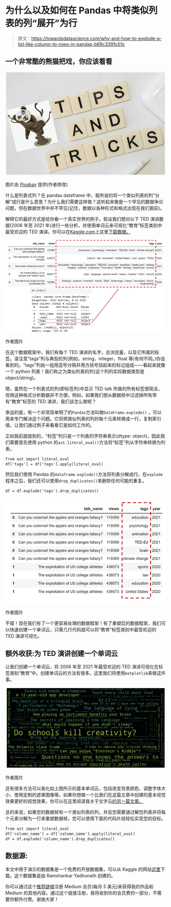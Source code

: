 # 为什么以及如何在 Pandas 中将类似列表的列“展开”为行

> 原文：<https://towardsdatascience.com/why-and-how-to-explode-a-list-like-column-to-rows-in-pandas-b69c3391c01c>

## 一个非常酷的熊猫把戏，你应该看看

![](img/36a6750c6c81953a7881afcf7cb23775.png)

图片由 [Pixabay](https://pixabay.com/vectors/panda-little-panda-baby-panda-baby-1454629/) 提供(作者修改)

什么是列表式列？在 pandas dataframe 中，我所说的将一个类似列表的列“分解”成行是什么意思？为什么我们需要这样做？这听起来像是一个罕见的数据争论问题，但在数据世界中并不罕见(记住，数据以各种形式和格式出现在我们面前)。

解释它的最好方式是给你看一个真实世界的例子。假设我们想对以下 TED 演讲数据(2006 年至 2021 年)进行一些分析，并使用单词云来可视化“教育”标签类别中最受欢迎的 TED 演讲。你可以在[Kaggle.com](http://kaggle.com)上这里[下载数据。](https://www.kaggle.com/datasets/thedatabeast/ted-talk-transcripts-2006-2021)

![](img/eed7d7c9173865e24f600db4381d50e0.png)

作者图片

在这个数据框架中，我们有每个 TED 演讲的名字，总浏览量，以及它所属的标签。请注意“tags”列与典型的列(例如，string、integer、float 等)有何不同。)你会看到的。“tags”列由一组用逗号分隔并用方括号括起来的标记组成——看起来就像一个 python 列表！我们称之为类似列表的列(这个列的实际数据类型是 object/string)。

嗯，虽然在一个列表式的列(即标签列)中显示 TED talk 所属的所有标签很简洁，但用这种格式分析数据并不方便。例如，如果我们想从数据帧中过滤掉所有带有“教育”标签的 TED 演讲，我们该怎么做呢？

幸运的是，有一个非常简单明了的`Pandas`方法叫做`DataFrame.explode()` ，可以用来专门解决这个问题。它将把类似列表的列的每个元素转换成一行，复制索引值。让我们通过例子来看看它是如何工作的。

正如我前面提到的，“标签”列只是一个列表的字符串表示(dtype: object)，因此我们需要首先使用 python 的`ast.literal_eval()`方法将“标签”列从字符串转换为列表。

```
from ast import literal_eval
df['tags'] = df['tags'].apply(literal_eval)
```

然后我们使用 Pandas 的`dataframe.explode()`方法将列表分解成行。在`explode`程序之后，我们还可以使用`drop_duplicates()`来删除任何可能的重复。

```
df = df.explode('tags').drop_duplicates()
```

![](img/df5826160339fb326cfbd219984912cf.png)

作者图片

不错！现在我们有了一个更容易处理的数据框架！有了重塑后的数据框架，我们可以快速创建一个单词云，只需几行代码就可以将“教育”标签类别中最受欢迎的 TED 演讲可视化。

## 额外收获:为 TED 演讲创建一个单词云

让我们创建一个单词云，将 2006 年至 2021 年最受欢迎的 TED 演讲可视化在标签类别“教育”中。创建单词云的方法有很多。这里我们将使用`matplotlib`来做这件事。

![](img/4323356a6c8d0a5d5c6bb8daeb21d03f.png)

作者图片

还有很多方法可以美化如上图所示的基本单词云，包括改变背景颜色、调整字体大小、使用定制的遮罩图像等。如果你想做一个比我们在这篇文章中创建的基本视觉效果更好的视觉效果，你可以在这里阅读我关于文字云[的另一篇文章。](https://medium.com/@insightsbees/let-your-artistic-creativity-shine-with-advanced-python-visualization-d4fcccd78848)

[](https://medium.com/@insightsbees/let-your-artistic-creativity-shine-with-advanced-python-visualization-d4fcccd78848)  

总的来说，如果您的数据帧有一个类似列表的列，并且您需要通过解包列表并将每个元素分解为一行来重塑数据帧，您可以使用下面的代码片段轻松实现您的目标。

```
from ast import literal_eval
df['column_name'] = df['column_name'].apply(literal_eval)
df = df.explode('column_name').drop_duplicates()
```

## 数据源:

本文中用于演示的数据集是一个免费的开放数据集，可以从 Kaggle 的网站[这里](https://www.kaggle.com/datasets/thedatabeast/ted-talk-transcripts-2006-2021)下载。这个数据集是由 Ramshankar Yadhunath 创建的。

你可以通过这个[推荐链接](https://medium.com/@insightsbees/membership)注册 Medium 会员(每月 5 美元)来获得我的作品和 Medium 的其他内容。通过这个链接注册，我将收到你的会员费的一部分，不需要你额外付费。谢谢大家！